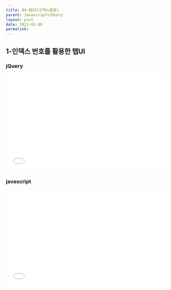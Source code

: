 ```yaml
---
title: 04-탭UI(인덱스활용)
parent: Javascript+JQuery
layout: post
date: 2023-01-08
permalink:
---
```


## 1-인덱스 번호를 활용한 탭UI

### jQuery
<iframe width="100%" height="300" src="//jsfiddle.net/qwerew0/xqc0fzso/5/embedded/js,html,css,result/dark/" allowfullscreen="allowfullscreen" allowpaymentrequest frameborder="0"></iframe>

### javascript
<iframe width="100%" height="300" src="//jsfiddle.net/qwerew0/xqc0fzso/6/embedded/js,html,css,result/dark/" allowfullscreen="allowfullscreen" allowpaymentrequest frameborder="0"></iframe>

